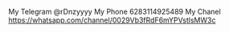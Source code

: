 My Telegram @rDnzyyyy
My Phone 6283114925489
My Chanel https://whatsapp.com/channel/0029Vb3fRdF6mYPVstlsMW3c